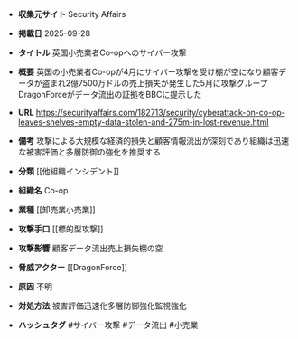 - **収集元サイト**
Security Affairs

- **掲載日**
2025-09-28

- **タイトル**
英国小売業者Co-opへのサイバー攻撃

- **概要**
英国の小売業者Co-opが4月にサイバー攻撃を受け棚が空になり顧客データが盗まれ2億7500万ドルの売上損失が発生した5月に攻撃グループDragonForceがデータ流出の証拠をBBCに提示した

- **URL**
https://securityaffairs.com/182713/security/cyberattack-on-co-op-leaves-shelves-empty-data-stolen-and-275m-in-lost-revenue.html

- **備考**
攻撃による大規模な経済的損失と顧客情報流出が深刻であり組織は迅速な被害評価と多層防御の強化を推奨する

- **分類**
[[他組織インシデント]]

- **組織名**
Co-op

- **業種**
[[卸売業小売業]]

- **攻撃手口**
[[標的型攻撃]]

- **攻撃影響**
顧客データ流出売上損失棚の空

- **脅威アクター**
[[DragonForce]]

- **原因**
不明

- **対処方法**
被害評価迅速化多層防御強化監視強化

- **ハッシュタグ**
#サイバー攻撃 #データ流出 #小売業
